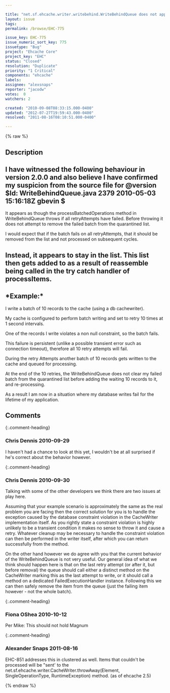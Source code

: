 ```yaml
---

title: "net.sf.ehcache.writer.writebehind.WriteBehindQueue does not appear to clean out failed batch writes from quarantined list after all retryAttempts fail."
layout: issue
tags: 
permalink: /browse/EHC-775

issue_key: EHC-775
issue_numeric_sort_key: 775
issuetype: "Bug"
project: "Ehcache Core"
project_key: "EHC"
status: "Closed"
resolution: "Duplicate"
priority: "1 Critical"
components: "ehcache"
labels: 
assignee: "alexsnaps"
reporter: "jacodw"
votes:  0
watchers: 2

created: "2010-09-08T08:33:15.000-0400"
updated: "2012-07-27T19:59:43.000-0400"
resolved: "2011-08-16T08:10:51.000-0400"

---
```




{% raw %}



## Description

<div markdown="1" class="description">

I have witnessed the following behaviour in version 2.0.0 and also believe I have confirmed my suspicion from the source file for @version $Id: WriteBehindQueue.java 2379 2010-05-03 15:16:18Z gbevin $
----
It appears as though the processBatchedOperations method in WriteBehindQueue throws if all retryAttempts have failed.  Before throwing it does not attempt to remove the failed batch from the quarantined list.

I would expect that if the batch fails on all retryAttempts, that it should be removed from the list and not processed on subsequent cycles.

Instead, it appears to stay in the list.  This list then gets added to as a result of reassemble being called in the try catch handler of processItems.
----
\*Example:\*
----
I write a batch of 10 records to the cache (using a db cachewriter).  

My cache is configured to perform batch writing and set to retry 10 times at 1 second intervals.  

One of the records I write violates a non null constraint, so the batch fails.  

This failure is persistent (unlike a possible transient error such as connection timeout), therefore all 10 retry attempts will fail.  

During the retry Attempts another batch of 10 records gets written to the cache and queued for processing.  

At the end of the 10 retries, the WriteBehindQueue does not clear my failed batch from the quarantined list before adding the waiting 10 records to it, and re-processing. 

As a result I am now in a situation where my database writes fail for the lifetime of my application.

</div>

## Comments


{:.comment-heading}
### **Chris Dennis** <span class="date">2010-09-29</span>

<div markdown="1" class="comment">

I haven't had a chance to look at this yet, I wouldn't be at all surprised if he's correct about the behavior however.

</div>


{:.comment-heading}
### **Chris Dennis** <span class="date">2010-09-30</span>

<div markdown="1" class="comment">

Talking with some of the other developers we think there are two issues at play here.

Assuming that your example scenario is approximately the same as the real problem you are facing then the correct solution for you is to handle the exception caused by the database constraint violation in the CacheWriter implementation itself.  As you rightly state a constraint violation is highly unlikely to be a transient condition it makes no sense to throw it and cause a retry.  Whatever cleanup may be necessary to handle the constraint violation can then be performed in the writer itself, after which you can return successfully from the method.

On the other hand however we do agree with you that the current behavior of the WriteBehindQueue is not very useful.  Our general idea of what we think should happen here is that on the last retry attempt (or after it, but before removal) the queue should call either a distinct method on the CacheWriter marking this as the last attempt to write, or it should call a method on a dedicated FailedExecutionHandler instance.  Following this we can then safely remove the item from the queue (just the failing item however - not the whole batch).

</div>


{:.comment-heading}
### **Fiona OShea** <span class="date">2010-10-12</span>

<div markdown="1" class="comment">

Per Mike: This should not hold Magnum

</div>


{:.comment-heading}
### **Alexander Snaps** <span class="date">2011-08-16</span>

<div markdown="1" class="comment">

EHC-851 addresses this in clustered as well.
Items that couldn't be processed will be "sent' to the net.sf.ehcache.writer.CacheWriter.throwAway(Element, SingleOperationType, RuntimeException) method. (as of ehcache 2.5)

</div>



{% endraw %}
